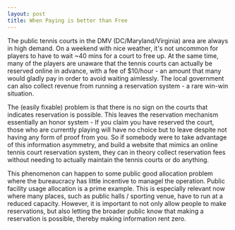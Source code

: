 ```yaml
---
layout: post
title: When Paying is better than Free
---
```


The public tennis courts in the DMV (DC/Maryland/Virginia) area are always in high demand. On a weekend with nice weather, it's not uncommon for players to have to wait ~40 mins for a court to free up. At the same time, many of the players are unaware that the tennis courts can actually be reserved online in advance, with a fee of $10/hour - an amount that many would gladly pay in order to avoid waiting aimlessly. The local government can also collect revenue from running a reservation system - a rare win-win situation.

The (easily fixable) problem is that there is no sign on the courts that indicates reservation is possible. This leaves the reservation mechanism essentially an honor system - If you claim you have reserved the court, those who are currently playing will have no choice but to leave despite not having any form of proof from you. So if somebody were to take advantage of this information asymmetry, and build a website that mimics an online tennis court reservation system, they can in theory collect reservation fees without needing to actually maintain the tennis courts or do anything.

This phenomenon can happen to some public good allocation problem where the bureaucracy has little incentive
to managel the operation. Public facility usage allocation is a prime example. This is especially relevant now where many places, such as public halls / sporting venue, have to run at a reduced capacity. However, it is important to not only allow people to make reservations, but also letting the broader public know that making a reservation is possible, thereby making information rent zero.
